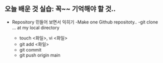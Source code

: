 
## 오늘 배운 것 실습: 꼭~~ 기억해야 할 것..
- Repository 민들어 보면서 익히기
-Make one Github repositoty..
-git clone <github repo address>...
  at my local directory
  - touch <화일>, vi <화일>
  - git add <화일>
  - git commit
  - git push origin main





